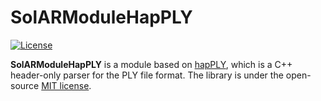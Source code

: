 # SolARModuleHapPLY

[![License](https://img.shields.io/github/license/SolARFramework/SolARModuleOpencv?style=flat-square&label=License)](https://www.apache.org/licenses/LICENSE-2.0)

**SolARModuleHapPLY** is a module based on [hapPLY](https://github.com/nmwsharp/happly), which is a C++ header-only parser for the PLY file format. The library is under the open-source [MIT license](https://github.com/nmwsharp/happly/blob/master/LICENSE).
